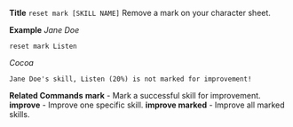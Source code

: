 **Title**
`reset mark [SKILL NAME]`
Remove a mark on your character sheet.

__Example__
*Jane Doe*
```
reset mark Listen
```
*Cocoa*
```
Jane Doe's skill, Listen (20%) is not marked for improvement!
```
__Related Commands__
**mark** - Mark a successful skill for improvement.
**improve** - Improve one specific skill.
**improve marked** - Improve all marked skills.
